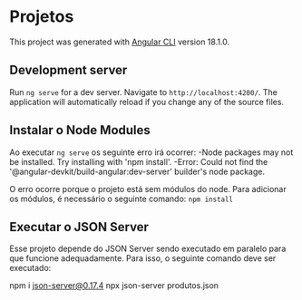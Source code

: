 # Projetos

This project was generated with [Angular CLI](https://github.com/angular/angular-cli) version 18.1.0.

## Development server

Run `ng serve` for a dev server. Navigate to `http://localhost:4200/`. The application will automatically reload if you change any of the source files.

## Instalar o Node Modules

Ao executar `ng serve` os seguinte erro irá ocorrer: 
-Node packages may not be installed. Try installing with 'npm install'.
-Error: Could not find the '@angular-devkit/build-angular:dev-server' builder's node package.

O erro ocorre porque o projeto está sem módulos do node. Para adicionar os módulos, é necessário o seguinte comando:
`npm install`

## Executar o JSON Server

Esse projeto depende do JSON Server sendo executado em paralelo para que funcione adequadamente. Para isso, o seguinte comando deve ser executado:

npm i json-server@0.17.4 <!-- Instala as deendencias do JSON-Server-->
npx json-server produtos.json